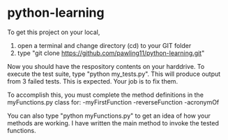 # python-learning

To get this project on your local,
1. open a terminal and change directory (cd) to your GIT folder
2. type "git clone https://github.com/pawling11/python-learning.git"

Now you should have the respository contents on your harddrive.
To execute the test suite, type "python my_tests.py".
This will produce output from 3 failed tests. This is expected. Your job is to fix them.

To accomplish this, you must complete the method definitions in the myFunctions.py class for:
-myFirstFunction
-reverseFunction
-acronymOf

You can also type "python myFunctions.py" to get an idea of how your methods are working. I have written the main method to invoke the tested functions.
